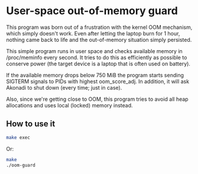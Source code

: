 # User-space out-of-memory guard

This program was born out of a frustration with the kernel OOM mechanism, which 
simply doesn't work. Even after letting the laptop burn for 1 hour, nothing 
came back to life and the out-of-memory situation simply persisted.

This simple program runs in user space and checks available memory in 
/proc/meminfo every second. It tries to do this as efficiently as possible to 
conserve power (the target device is a laptop that is often used on battery).

If the available memory drops below 750 MiB the program starts sending SIGTERM 
signals to PIDs with highest oom_score_adj. In addition, it will ask Akonadi to 
shut down (every time; just in case).

Also, since we're getting close to OOM, this program tries to avoid all heap 
allocations and uses local (locked) memory instead.

## How to use it

```sh
make exec
```

Or:
```sh
make
./oom-guard
```

